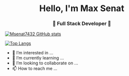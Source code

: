 <h1 align="center"> Hello, I'm Max Senat</h1>
<h3 align="center">🚀 Full Stack Developer 🚀</h3>


[![ Msenat7432 GitHub stats](https://github-readme-stats.vercel.app/api?username=Msenat7432 )](https://github.com/Msenat7432/github-readme-stats)

[![Top Langs](https://github-readme-stats.vercel.app/api/top-langs/?username=Msenat7432&layout=compact)](https://github.com/Msenat7432/github-readme-stats)


- 👀 I’m interested in ...
- 🌱 I’m currently learning ...
- 💞️ I’m looking to collaborate on ...
- 📫 How to reach me ...




<!---
Msenat7432/Msenat7432 is a ✨ special ✨ repository because its `README.md` (this file) appears on your GitHub profile.
You can click the Preview link to take a look at your changes.
--->
